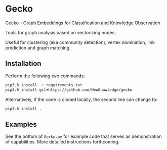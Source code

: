 # Gecko
Gecko - Graph Embeddings for Classification and Knowledge Observation 

Tools for graph analysis based on vectorizing nodes.

Useful for clustering (aka community detection), vertex nomination, link prediction and graph matching.

## Installation
Perform the following two commands:

```bash
pip3.6 install -r requirements.txt
pip3.6 install git+https://github.com/NewKnowledge/gecko
```
Alternatively, if the code is cloned locally, the second line can change to:

```bash
pip3.6 install .
```

## Examples
See the bottom of `Gecko.py` for example code that serves as demonstration of capabilities. More detailed instructions forthcoming.


